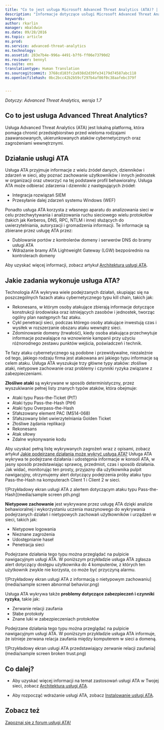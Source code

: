 ```yaml
---
title: "Co to jest usługa Microsoft Advanced Threat Analytics (ATA)? | Microsoft ATA"
description: "Informacje dotyczące usługi Microsoft Advanced Threat Analytics (ATA) i wykrywanych przez nią podejrzanych działań"
keywords: 
author: rkarlin
manager: mbaldwin
ms.date: 09/28/2016
ms.topic: article
ms.prod: 
ms.service: advanced-threat-analytics
ms.technology: 
ms.assetid: 283e7b4e-996a-4491-b7f6-ff06e73790d2
ms.reviewer: bennyl
ms.suite: ems
translationtype: Human Translation
ms.sourcegitcommit: 3768cd103fc2a938d2d39fe34179d74587abc118
ms.openlocfilehash: 0bc2bcc42b2b59cf297b4af86f0c38aafebc379f


---
```


*Dotyczy: Advanced Threat Analytics, wersja 1.7*


## Co to jest usługa Advanced Threat Analytics?
Usługa Advanced Threat Analytics (ATA) jest lokalną platformą, która pomaga chronić przedsiębiorstwo przed wieloma rodzajami zaawansowanych, ukierunkowanych ataków cybernetycznych oraz zagrożeniami wewnętrznymi.

## Działanie usługi ATA
Usługa ATA przyjmuje informacje z wielu źródeł danych, dzienników i zdarzeń w sieci, aby poznać zachowanie użytkowników i innych jednostek w organizacji oraz utworzyć na tej podstawie profil behawioralny.
Usługa ATA może odbierać zdarzenia i dzienniki z następujących źródeł:

-   Integracja rozwiązań SIEM
-   Przesyłanie dalej zdarzeń systemu Windows (WEF)

Ponadto usługa ATA korzysta z własnego aparatu do analizowania sieci w celu przechwytywania i analizowania ruchu sieciowego wielu protokołów (takich jak Kerberos, DNS, RPC, NTLM i inne) służących do uwierzytelniania, autoryzacji i gromadzenia informacji. Te informacje są zbierane przez usługę ATA przez:

-   Dublowanie portów z kontrolerów domeny i serwerów DNS do bramy usługi ATA
-   Wdrażanie bramy ATA Lightweight Gateway (LGW) bezpośrednio na kontrolerach domeny

Aby uzyskać więcej informacji, zobacz artykuł [Architektura usługi ATA](/advanced-threat-analytics/plan-design/ata-architecture).

## Jakie zadania wykonuje usługa ATA?

Technologia ATA wykrywa wiele podejrzanych działań, skupiając się na poszczególnych fazach ataku cybernetycznego typu kill chain, takich jak:

-   Rekonesans, w którym osoby atakujące zbierają informacje dotyczące konstrukcji środowiska oraz istniejących zasobów i jednostek, tworząc ogólny plan następnych faz ataku.
-   Cykl penetracji sieci, podczas którego osoby atakujące inwestują czas i wysiłek w rozszerzanie obszaru ataku wewnątrz sieci.
-   Zdominowanie domeny (trwałość), kiedy osoba atakująca przechwytuje informacje pozwalające na wznowienie kampanii przy użyciu różnorodnego zestawu punktów wejścia, poświadczeń i technik. 

Te fazy ataku cybernetycznego są podobne i przewidywalne, niezależnie od tego, jakiego rodzaju firma jest atakowana ani jakiego typu informacje są celem ataku.
Usługa ATA wyszukuje trzy główne typy ataków: złośliwe ataki, nietypowe zachowanie oraz problemy i czynniki ryzyka związane z zabezpieczeniami.

**Złośliwe ataki** są wykrywane w sposób deterministyczny, przez wyszukiwanie pełnej listy znanych typów ataków, która obejmuje:

-   Ataki typu Pass-the-Ticket (PtT)
-   Ataki typu Pass-the-Hash (PtH)
-   Ataki typu Overpass-the-Hash
-   Sfałszowany element PAC (MS14-068)
-   Sfałszowany bilet uwierzytelniania Golden Ticket
-   Złośliwe żądania replikacji
-   Rekonesans
-   Atak siłowy
-   Zdalne wykonywanie kodu

Aby uzyskać pełną listę wykrywanych zagrożeń wraz z opisami, zobacz artykuł [Jakie podejrzane działania może wykryć usługa ATA?](ata-threats.md)
Usługa ATA wykrywa te podejrzane działania i udostępnia informacje w konsoli ATA, w jasny sposób przedstawiając sprawcę, przedmiot, czas i sposób działania. Jak widać, monitorując ten prosty, przyjazny dla użytkownika pulpit nawigacyjny, otrzymujemy alert dotyczący podejrzenia próby ataku typu Pass-the-Hash na komputerach Client 1 i Client 2 w sieci.

 ![Przykładowy ekran usługi ATA z alertem dotyczącym ataku typu Pass-the-Hash](media/sample screen pth.png)

**Nietypowe zachowanie** jest wykrywane przez usługę ATA dzięki analizie behawioralnej i wykorzystaniu uczenia maszynowego do wykrywania podejrzanych działań i nietypowych zachowań użytkowników i urządzeń w sieci, takich jak:

-   Nietypowe logowania
-   Nieznane zagrożenia
-   Udostępnianie haseł
-   Penetracja sieci


Podejrzane działania tego typu można przeglądać na pulpicie nawigacyjnym usługi ATA. W poniższym przykładzie usługa ATA zgłasza alert dotyczący dostępu użytkownika do 4 komputerów, z których ten użytkownik zwykle nie korzysta, co może być przyczyną alarmu.

 ![Przykładowy ekran usługi ATA z informacją o nietypowym zachowaniu](media/sample screen abnormal behavior.png) 

Usługa ATA wykrywa także **problemy dotyczące zabezpieczeń i czynniki ryzyka**, takie jak:

-   Zerwanie relacji zaufania
-   Słabe protokoły
-   Znane luki w zabezpieczeniach protokołów

Podejrzane działania tego typu można przeglądać na pulpicie nawigacyjnym usługi ATA. W poniższym przykładzie usługa ATA informuje, że istnieje zerwana relacja zaufania między komputerem w sieci a domeną.

  ![Przykładowy ekran usługi ATA przedstawiający zerwanie relacji zaufania](media/sample screen broken trust.png)


## Co dalej?

-   Aby uzyskać więcej informacji na temat zastosowań usługi ATA w Twojej sieci, zobacz [Architektura usługi ATA](/advanced-threat-analytics/plan-design/ata-architecture).

-   Aby rozpocząć wdrażanie usługi ATA, zobacz [Instalowanie usługi ATA](/advanced-threat-analytics/deploy-use/install-ata).

## Zobacz też
[Zapoznaj się z forum usługi ATA!](https://social.technet.microsoft.com/Forums/security/home?forum=mata)



<!--HONumber=Oct16_HO2-->


